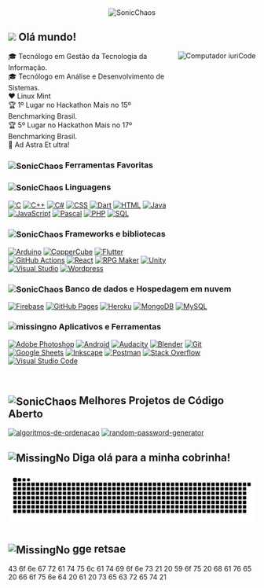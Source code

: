 
<div align="center">
<!-- <img align="center" src="http://www.powersonic.com.br/index/sonic_a_2.gif"  alt="SonicChaos"> -->
<!-- <img align="center" src="https://media.tenor.com/8cHH-FfpGrIAAAAi/sonic.gif"  width="70" alt="SonicChaos"> -->
 
<img align="center" src="https://media.tenor.com/dElp10HHmL0AAAAi/sonic-dancing.gif"  width="70" alt="SonicChaos"> 
 
 
</div>




## <img src="https://media1.giphy.com/media/3ohhwMDyS6rv3sB8yI/giphy.gif?cid=790b7611a0383012319226500cd0665ad443d1c2125d54b2&rid=giphy.gif&ct=s" width="38"> **Olá mundo!**  
<img src="https://media2.giphy.com/media/10GVNnqO2ZoAh2/giphy.gif"  height="450px" position="relative" z-index="50" align="right" alt="Computador iuriCode">


<p align="left"> 
🎓 Tecnólogo em Gestão da Tecnologia da Informação.<br>
🎓 Tecnólogo em Análise e Desenvolvimento de Sistemas.<br>
❤️ Linux Mint<br>
🏆 1º Lugar no Hackathon Mais no 15º Benchmarking Brasil. <br>
🏆 5º Lugar no Hackathon Mais no 17º Benchmarking Brasil. <br>
🌟 Ad Astra Et ultra!<br>


</p>


### <img align="center" src="https://www.powersonic.com.br/downloads/gifs/others/screen01.gif" width="28" alt="SonicChaos"> Ferramentas Favoritas

### <img align="center" src="https://c.tenor.com/Y-SWmQ_IJKQAAAAC/mega-man-megaman-accords.gif" width="28" alt="SonicChaos"> Linguagens

<p>
    <a href="https://github.com/search?q=user%3Agushpat+language%3Ac"><img alt="C" src="https://custom-icon-badges.herokuapp.com/badge/C-03599C.svg?logo=c-in-hexagon&logoColor=white"></a>
    <a href="https://github.com/search?q=user%3Agushpat+language%3Acpp"><img alt="C++" src="https://custom-icon-badges.herokuapp.com/badge/C++-9C033A.svg?logo=cpp2&logoColor=white"></a>
    <a href="https://github.com/search?q=user%3Agushpat+language%3Acsharp"><img alt="C#" src="https://custom-icon-badges.herokuapp.com/badge/C%23-68217A.svg?logo=cs2&logoColor=white"></a>
 <a href="https://github.com/search?q=user%3Agushpat+language%3Acss"><img alt="CSS" src="https://img.shields.io/badge/CSS-1572B6.svg?logo=css3&logoColor=white"></a>
 <a href="https://github.com/search?q=user%3Agushpat+language%3Adart"><img alt="Dart" src="https://img.shields.io/badge/Dart-15A6C4.svg?logo=dart&logoColor=white"></a>
 <a href="https://github.com/search?q=user%3Agushpat+language%3Ahtml"><img alt="HTML" src="https://img.shields.io/badge/HTML-E34F26.svg?logo=html5&logoColor=white"></a>
 <a href="https://github.com/search?q=user%3Agushpat+language%3Ajava"><img alt="Java" src="https://img.shields.io/badge/Java-007396.svg?logo=java&logoColor=white"></a>
 <a href="https://github.com/search?q=user%3Agushpat+language%3Ajavascript"><img alt="JavaScript" src="https://img.shields.io/badge/JavaScript-F7DF1E.svg?logo=javascript&logoColor=black"></a>
 <a href="https://github.com/search?q=user%3Agushpat+language%3Apascal"><img alt="Pascal" src="https://img.shields.io/badge/-Pascal-8669AE?logo=Circle&logoColor=white"></a>
<a href="https://github.com/search?q=user%3Agushpat+language%3Aphp"><img alt="PHP" src="https://img.shields.io/badge/PHP-777BB4.svg?logo=php&logoColor=white"></a>
    <a href="https://github.com/search?q=user%3Agushpat+language%3Asql"><img alt="SQL" src="https://custom-icon-badges.herokuapp.com/badge/SQL-025E8C.svg?logo=database&logoColor=white"></a>
 
 





### <img align="center" src="http://www.powersonic.com.br/downloads/gifs/emeralds/mastermss.gif" width="28" alt="SonicChaos"> Frameworks e bibliotecas

<p>
    <a href="#"><img alt="Arduino" src="https://img.shields.io/badge/-Arduino-00979D?logo=Arduino&logoColor=white"></a>
    <a href="#"><img alt="CopperCube" src="https://img.shields.io/badge/CopperCube-68217A.svg?logo=square&logoColor=white"></a>
    <a href="#"><img alt="Flutter" src="https://img.shields.io/badge/Flutter-02569B.svg?logo=flutter&logoColor=white"></a>
    <a href="#"><img alt="GitHub Actions" src="https://img.shields.io/badge/GitHub%20Actions-2671E5.svg?logo=github%20actions&logoColor=white"></a>
    <a href="#"><img alt="React" src="https://img.shields.io/badge/React Native-20232a.svg?logo=react&logoColor=%2361DAFB"></a>
    <a href="#"><img alt="RPG Maker" src="https://img.shields.io/badge/RPG Maker-430098.svg?logo=dungeonsanddragons&logoColor=white"></a>
    <a href="#"><img alt="Unity" src="https://img.shields.io/badge/Unity-20232a?logo=unity&logoColor=white"></a>
    <a href="#"><img alt="Visual Studio" src="https://img.shields.io/badge/Visual%20Studio-8669AE.svg?logo=visual-studio&logoColor=white"></a>
    <a href="#"><img alt="Wordpress" src="https://img.shields.io/badge/Wordpress-21759B?logo=wordpress&logoColor=white"></a>
  
</p>

### <img align="center" src="https://c.tenor.com/i_L5KauoCcoAAAAi/dice.gif" width="28" alt="SonicChaos"> Banco de dados e Hospedagem em nuvem

<p>
    <a href="#"><img alt="Firebase" src ="https://img.shields.io/badge/Firebase-F5792A.svg?logo=firebase&logoColor=white"></a>
    <a href="#"><img alt="GitHub Pages" src="https://img.shields.io/badge/GitHub%20Pages-327FC7.svg?logo=github&logoColor=white"></a>
    <a href="#"><img alt="Heroku" src="https://img.shields.io/badge/Heroku-430098.svg?logo=heroku&logoColor=white"></a>
    <a href="#"><img alt="MongoDB" src ="https://img.shields.io/badge/MongoDB-4ea94b.svg?logo=mongodb&logoColor=white"></a>  
    <a href="#"><img alt="MySQL" src="https://img.shields.io/badge/MySQL-00f.svg?logo=mysql&logoColor=white"></a>
    
</p>

### <img alt="missingno" src="https://upload.wikimedia.org/wikipedia/commons/5/55/Tool_animated.gif" width="30"> Aplicativos e Ferramentas

<p>
    <a href="#"><img alt="Adobe Photoshop" src="https://img.shields.io/badge/Adobe Photoshop-31A8FF.svg?logo=adobephotoshop&logoColor=white"></a>
    <a href="#"><img alt="Android" src="https://img.shields.io/badge/Android-3DDC84?logo=android&logoColor=white"></a>
    <a href="#"><img alt="Audacity" src="https://img.shields.io/badge/-Audacity-0000CC?logo=audacity&logoColor=white"></a>
    <a href="#"><img alt="Blender" src="https://img.shields.io/badge/Blender-F5792A.svg?logo=blender&logoColor=white"></a>
    <a href="#"><img alt="Git" src="https://img.shields.io/badge/Git-F05033.svg?logo=git&logoColor=white"></a>
    <a href="#"><img alt="Google Sheets" src="https://img.shields.io/badge/Google%20Sheets-34A853.svg?logo=google%20sheets&logoColor=white"></a>
    <a href="#"><img alt="Inkscape" src="https://img.shields.io/badge/Inkscape-000000?logo=Inkscape&logoColor=white"></a>
    <a href="#"><img alt="Postman" src="https://img.shields.io/badge/Postman-FF6C37?logo=postman&logoColor=white"></a>
    <a href="#"><img alt="Stack Overflow" src="https://img.shields.io/badge/-Stack%20Overflow-FE7A16?logo=stack-overflow&logoColor=white"></a>
    <a href="#"><img alt="Visual Studio Code" src="https://img.shields.io/badge/Visual%20Studio%20Code-0078d7.svg?logo=visual-studio-code&logoColor=white"></a>
 

 
</p>
<!--
 ## <img alt="missingno" src="https://media0.giphy.com/media/KeWEM5DLf4lC2vXzhg/giphy.gif?cid=790b7611c9e739a660461fe5cb4dcbb0f4dc22b2b7ea6911&rid=giphy.gif&ct=s" width="30"> Entre em contato! Aqui estão minhas redes sociais


<p align="left">
 
 <a href="https://www.linkedin.com/in/gustavohpatricio/" alt="Linkedin">
  <img src="https://img.shields.io/badge/-Linkedin-0e76a8?logo=Linkedin&logoColor=white&link=https://www.linkedin.com/in/gustavohpatricio/" /></a>
 
<a href="https://www.instagram.com/gushpat/" alt="Instagram">
  <img src="https://img.shields.io/badge/-Instagram-DF0174?labelColor=DF0174&logo=instagram&logoColor=white&link=https://www.instagram.com/gushpat/"/></a>
  
 <a href="https://facebook.com/gushpat" alt="Facebook">
  <img src="https://img.shields.io/badge/-Facebook-3b5998?labelColor=3b5998&logo=facebook&logoColor=white&link=https://facebook.com/gushpat"/></a>

  
</p>  --->

<br/>

## <img align="center" src="https://media1.giphy.com/media/xT0GqFhdxLWiksreEM/giphy.gif?cid=ecf05e47iwd9un61oaojah5k14nc5alq14c7vn6jnizwxv2g&rid=giphy.gif&ct=s" width="28" alt="SonicChaos"> Melhores Projetos de Código Aberto

<p align="left">

  <p align="left">
  <a href="https://github.com/gushpat/algoritmos-de-ordenacao"><img width="282" src="https://denvercoder1-github-readme-stats.vercel.app/api/pin/?username=gushpat&repo=algoritmos-de-ordenacao&show_icons=true" alt="algoritmos-de-ordenacao"></a>
  <a href="https://github.com/gushpat/random-password-generator"><img width="282" src="https://denvercoder1-github-readme-stats.vercel.app/api/pin/?username=gushpat&repo=random-password-generator&show_icons=true" alt="random-password-generator"></a>
  
</p>


## <img align="center" src="https://media2.giphy.com/media/iQrDORShLPiqQ/giphy.gif?cid=790b7611b3c938a5f919fb0c2b19921e0c383ebe5063cce6&rid=giphy.gif&ct=s" width="40" alt="MissingNo"> **Diga olá para a minha cobrinha!**

![Snake animation](https://github.com/ghpvampiro/ghpvampiro/blob/output/github-contribution-grid-snake.svg)

## <img align="center" src="https://media.tenor.com/9ig5eyk17XEAAAAi/emojis-emoji.gif" width="30" alt="MissingNo"> **gge retsae**
43 6f 6e 67 72 61 74 75 6c 61 74 69 6f 6e 73 21 20 59 6f 75 20 68 61 76 65 20 66 6f 75 6e 64 20 61 20 73 65 63 72 65 74 21
